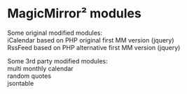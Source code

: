 # MagicMirror&sup2; modules

Some original modified modules:
<br>iCalendar based on PHP original first MM version (jquery)
<br>RssFeed based on PHP alternative first MM version (jquery)

Some 3rd party modified modules:
<br>multi monthly calendar 
<br>random quotes 
<br>jsontable 
